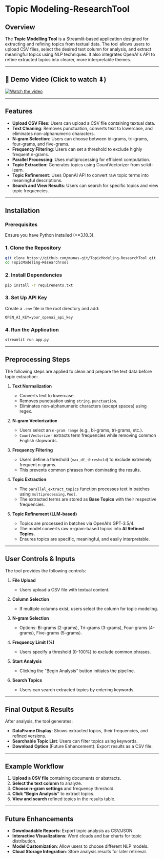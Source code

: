 # Topic Modeling-ResearchTool

## Overview
The **Topic Modelling Tool** is a Streamlit-based application designed for extracting and refining topics from textual data. The tool allows users to upload CSV files, select the desired text column for analysis, and extract meaningful topics using NLP techniques. It also integrates OpenAI's API to refine extracted topics into clearer, more interpretable themes.

---


## 🎥 Demo Video (Click to watch ⬇)  
[![Watch the video](https://github.com/user-attachments/assets/bf39b6fb-f3b8-44c5-b375-f3b78c387bc3)](https://youtu.be/za5Z0IyRAaU)  

---

## Features
- **Upload CSV Files**: Users can upload a CSV file containing textual data.
- **Text Cleaning**: Removes punctuation, converts text to lowercase, and eliminates non-alphanumeric characters.
- **N-gram Selection**: Users can choose between bi-grams, tri-grams, four-grams, and five-grams.
- **Frequency Filtering**: Users can set a threshold to exclude highly frequent n-grams.
- **Parallel Processing**: Uses multiprocessing for efficient computation.
- **Topic Extraction**: Generates topics using CountVectorizer from scikit-learn.
- **Topic Refinement**: Uses OpenAI API to convert raw topic terms into meaningful descriptions.
- **Search and View Results**: Users can search for specific topics and view topic frequencies.

---

## Installation
### **Prerequisites**
Ensure you have Python installed (>=3.10.3).

### **1. Clone the Repository**

```bash
git clone https://github.com/munas-git/TopicModeling-ResearchTool.git
cd TopicModeling-ResearchTool
```

### **2. Install Dependencies**

```bash
pip install -r requirements.txt
```

### **3. Set Up API Key**
Create a `.env` file in the root directory and add:
```env
OPEN_AI_KEY=your_openai_api_key
```

### **4. Run the Application**
```bash
streamlit run app.py
```

---

## **Preprocessing Steps**
The following steps are applied to clean and prepare the text data before topic extraction:

1. **Text Normalization**
   - Converts text to lowercase.
   - Removes punctuation using `string.punctuation`.
   - Eliminates non-alphanumeric characters (except spaces) using regex.

2. **N-gram Vectorization**
   - Users select an `n-gram range` (e.g., bi-grams, tri-grams, etc.).
   - `CountVectorizer` extracts term frequencies while removing common English stopwords.

3. **Frequency Filtering**
   - Users define a threshold (`max_df_threshold`) to exclude extremely frequent n-grams.
   - This prevents common phrases from dominating the results.

4. **Topic Extraction**
   - The `parallel_extract_topics` function processes text in batches using `multiprocessing.Pool`.
   - The extracted terms are stored as **Base Topics** with their respective frequencies.

5. **Topic Refinement (LLM-based)**
   - Topics are processed in batches via OpenAI’s GPT-3.5/4.
   - The model converts raw n-gram-based topics into **AI Refined Topics**.
   - Ensures topics are specific, meaningful, and easily interpretable.

---

## **User Controls & Inputs**
The tool provides the following controls:

1. **File Upload**
   - Users upload a CSV file with textual content.

2. **Column Selection**
   - If multiple columns exist, users select the column for topic modeling.

3. **N-gram Selection**
   - Options: Bi-grams (2-grams), Tri-grams (3-grams), Four-grams (4-grams), Five-grams (5-grams).

4. **Frequency Limit (%)**
   - Users specify a threshold (0-100%) to exclude common phrases.

5. **Start Analysis**
   - Clicking the "Begin Analysis" button initiates the pipeline.

6. **Search Topics**
   - Users can search extracted topics by entering keywords.

---

## **Final Output & Results**
After analysis, the tool generates:

- **DataFrame Display**: Shows extracted topics, their frequencies, and refined versions.
- **Searchable Topic List**: Users can filter topics using keywords.
- **Download Option** (Future Enhancement): Export results as a CSV file.

---

## **Example Workflow**
1. **Upload a CSV file** containing documents or abstracts.
2. **Select the text column** to analyze.
3. **Choose n-gram settings** and frequency threshold.
4. **Click “Begin Analysis”** to extract topics.
5. **View and search** refined topics in the results table.

---

## **Future Enhancements**
- **Downloadable Reports**: Export topic analysis as CSV/JSON.
- **Interactive Visualizations**: Word clouds and bar charts for topic distribution.
- **Model Customization**: Allow users to choose different NLP models.
- **Cloud Storage Integration**: Store analysis results for later retrieval.
